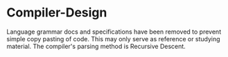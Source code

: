# Compiler-Design

Language grammar docs and specifications have been removed to prevent simple copy pasting of code. This may only serve as reference or studying material. The compiler's parsing method is Recursive Descent.
